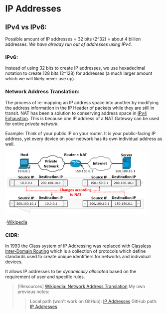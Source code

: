 # IP Addresses

## IPv4 vs IPv6:
Possible amount of IP addresses = 32 bits (2^32) = about 4 billion addresses. _We have already run out of addresses using IPv4._

### IPv6:
Instead of using 32 bits to create IP addresses, we use hexadecimal notation to create 128 bits (2^128) for addresses (a much larger amount which we will likely never use up).

### Network Address Translation:
The process of re-mapping an IP address space into another by modifying the address information in the IP Header of packets while they are still in transit. NAT has been a solution to conserving address space in [IPv4 Exhaustion](/networking/routing/CIDR.md). This is because one IP address of a NAT Gateway can be used for entire _private network._

Example: Think of your public IP on your router. It is your public-facing IP address, yet every device on your network has its own individual address as well.

![](/PNPT-pics/IP-addresses-1.png)

-[Wikipedia](https://en.wikipedia.org/wiki/Network_address_translation)

### CIDR:
In 1993 the Class system of IP Addressing was replaced with [Classless Inter-Domain Routing](/networking/routing/CIDR.md) which is a collection of protocols which define standards used to create unique identifiers for networks and individual devices.

It allows IP addresses to be _dynamically allocated_ based on the requirement of user and specific rules.

> [!Resources]
> [Wikipedia: Network Address Translation](https://en.wikipedia.org/wiki/Network_address_translation)
> My own previous notes:
> > Local path (won't work on GitHub): [IP Addresses](/networking/OSI/IP-addresses.md)
> > GitHub path: [IP Addresses](https://github.com/TrshPuppy/obsidian-notes/blob/main/networking/OSI/IP-addresses.md)
